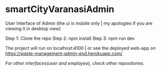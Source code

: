 # smartCityVaranasiAdmin
User Interface of Admin (the ui is mobile only | my apologies if you are viewing it in desktop view)

Step 1: Clone the repo
Step 2: npm install
Step 3: npm run dev

The project will run on localhost:4100 | or see the deployed web-app on https://waste-management-admin-end.herokuapp.com/

<i>For other interfaces(user and employee), check other repositories. </i>
